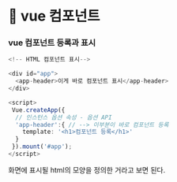 # 📝 vue 컴포넌트

### vue 컴포넌트 등록과 표시

```ts
<!-- HTML 컴포넌트 표시-->

<div id="app">
  <app-header>이게 바로 컴포넌트 표시</app-header>
</div>

<script>
 Vue.createApp({
  // 인스턴스 옵션 속성 - 옵션 API
  'app-header':{ // --> 이부분이 바로 컴포넌트 등록
    template: '<h1>컴포넌트 등록</h1>'
  }
 }).mount('#app');
</script>
```

화면에 표시될 html의 모양을 정의한 거라고 보면 된다.
